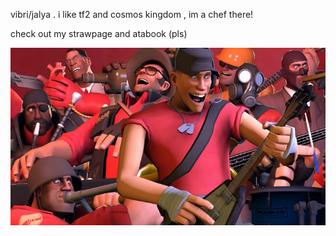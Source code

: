 vibri/jalya . i like tf2 and cosmos kingdom , im a chef there!

check out my strawpage and atabook (pls) 



![image alt](9b06ce692507d59099e968e173857137.jpg)












